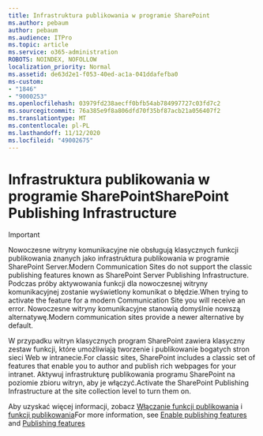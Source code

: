 ```yaml
---
title: Infrastruktura publikowania w programie SharePoint
ms.author: pebaum
author: pebaum
ms.audience: ITPro
ms.topic: article
ms.service: o365-administration
ROBOTS: NOINDEX, NOFOLLOW
localization_priority: Normal
ms.assetid: de63d2e1-f053-40ed-ac1a-041ddafefba0
ms-custom:
- "1846"
- "9000253"
ms.openlocfilehash: 03979fd238aecff0bfb54ab784997727c03fd7c2
ms.sourcegitcommit: 76a385e9f8a806dfd70f35bf87acb21a056407f2
ms.translationtype: MT
ms.contentlocale: pl-PL
ms.lasthandoff: 11/12/2020
ms.locfileid: "49002675"
---
```

# <a name="sharepoint-publishing-infrastructure"></a><span data-ttu-id="a9e62-102">Infrastruktura publikowania w programie SharePoint</span><span class="sxs-lookup"><span data-stu-id="a9e62-102">SharePoint Publishing Infrastructure</span></span>

> [!IMPORTANT]
> <span data-ttu-id="a9e62-103">Nowoczesne witryny komunikacyjne nie obsługują klasycznych funkcji publikowania znanych jako infrastruktura publikowania w programie SharePoint Server.</span><span class="sxs-lookup"><span data-stu-id="a9e62-103">Modern Communication Sites do not support the classic publishing features known as SharePoint Server Publishing Infrastructure.</span></span> <span data-ttu-id="a9e62-104">Podczas próby aktywowania funkcji dla nowoczesnej witryny komunikacyjnej zostanie wyświetlony komunikat o błędzie.</span><span class="sxs-lookup"><span data-stu-id="a9e62-104">When trying to activate the feature for a modern Communication Site you will receive an error.</span></span> <span data-ttu-id="a9e62-105">Nowoczesne witryny komunikacyjne stanowią domyślnie nowszą alternatywę.</span><span class="sxs-lookup"><span data-stu-id="a9e62-105">Modern communication sites provide a newer alternative by default.</span></span>

<span data-ttu-id="a9e62-106">W przypadku witryn klasycznych program SharePoint zawiera klasyczny zestaw funkcji, które umożliwiają tworzenie i publikowanie bogatych stron sieci Web w intranecie.</span><span class="sxs-lookup"><span data-stu-id="a9e62-106">For classic sites, SharePoint includes a classic set of features that enable you to author and publish rich webpages for your intranet.</span></span> <span data-ttu-id="a9e62-107">Aktywuj infrastrukturę publikowania programu SharePoint na poziomie zbioru witryn, aby je włączyć.</span><span class="sxs-lookup"><span data-stu-id="a9e62-107">Activate the SharePoint Publishing Infrastructure at the site collection level to turn them on.</span></span>

<span data-ttu-id="a9e62-108">Aby uzyskać więcej informacji, zobacz [Włączanie funkcji publikowania](https://support.office.com/article/Enable-publishing-features-479677A6-8B33-4AC7-907D-071C1C7E4518) i [funkcji publikowania](https://support.office.com/article/Features-enabled-in-a-SharePoint-Online-publishing-site-3AB3810C-3C2C-4361-9D0E-0CBE666EA0B0?wt.mc_id=O365_Portal_MMaven#__toc336865553)</span><span class="sxs-lookup"><span data-stu-id="a9e62-108">For more information, see [Enable publishing features](https://support.office.com/article/Enable-publishing-features-479677A6-8B33-4AC7-907D-071C1C7E4518) and [Publishing features](https://support.office.com/article/Features-enabled-in-a-SharePoint-Online-publishing-site-3AB3810C-3C2C-4361-9D0E-0CBE666EA0B0?wt.mc_id=O365_Portal_MMaven#__toc336865553)</span></span>
